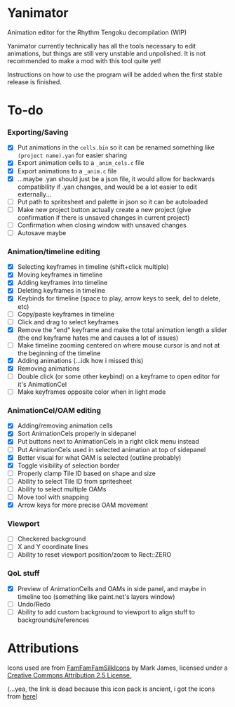 # Yanimator

Animation editor for the Rhythm Tengoku decompilation (WIP)

Yanimator currently technically has all the tools necessary to edit animations, but things are still very unstable and unpolished. It is not recommended to make a mod with this tool quite yet!

Instructions on how to use the program will be added when the first stable release is finished.

# To-do

### Exporting/Saving

- [x] Put animations in the `cells.bin` so it can be renamed something like `(project name).yan` for easier sharing
- [x] Export animation cells to a `_anim_cels.c` file
- [x] Export animations to a `_anim.c` file
- [x] ...maybe .yan should just be a json file, it would allow for backwards compatibility if .yan changes, and would be a lot easier to edit externally...
- [ ] Put path to spritesheet and palette in json so it can be autoloaded
- [ ] Make new project button actually create a new project (give confirmation if there is unsaved changes in current project)
- [ ] Confirmation when closing window with unsaved changes
- [ ] Autosave maybe

### Animation/timeline editing

- [x] Selecting keyframes in timeline (shift+click multiple)
- [x] Moving keyframes in timeline
- [x] Adding keyframes into timeline
- [x] Deleting keyframes in timeline
- [x] Keybinds for timeline (space to play, arrow keys to seek, del to delete, etc)
- [ ] Copy/paste keyframes in timeline
- [ ] Click and drag to select keyframes
- [x] Remove the "end" keyframe and make the total animation length a slider (the end keyframe hates me and causes a lot of issues)
- [ ] Make timeline zooming centered on where mouse cursor is and not at the beginning of the timeline
- [x] Adding animations (...idk how i missed this)
- [x] Removing animations
- [ ] Double click (or some other keybind) on a keyframe to open editor for it's AnimationCel
- [ ] Make keyframes opposite color when in light mode

### AnimationCel/OAM editing

- [x] Adding/removing animation cells
- [x] Sort AnimationCels properly in sidepanel
- [x] Put buttons next to AnimationCels in a right click menu instead
- [ ] Put AnimationCels used in selected animation at top of sidepanel
- [x] Better visual for what OAM is selected (outline probably)
- [x] Toggle visibility of selection border
- [ ] Properly clamp Tile ID based on shape and size
- [ ] Ability to select Tile ID from spritesheet
- [ ] Ability to select multiple OAMs
- [ ] Move tool with snapping
- [x] Arrow keys for more precise OAM movement

### Viewport

- [ ] Checkered background
- [ ] X and Y coordinate lines
- [ ] Ability to reset viewport position/zoom to Rect::ZERO

### QoL stuff

- [x] Preview of AnimationCells and OAMs in side panel, and maybe in timeline too (something like paint.net's layers window)
- [ ] Undo/Redo
- [ ] Ability to add custom background to viewport to align stuff to backgrounds/references

# Attributions

Icons used are from [FamFamFamSilkIcons](http://www.famfamfam.com/lab/icons/silk/) by Mark James, licensed under a [Creative Commons Attribution 2.5 License.](https://creativecommons.org/licenses/by/2.5/)


(...yea, the link is dead because this icon pack is ancient, i got the icons from [here](https://github.com/markjames/famfamfam-silk-icons))
